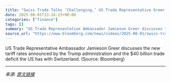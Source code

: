 ```yaml
---
title: "Swiss Trade Talks ‘Challenging,’ US Trade Representative Greer Says"
date: 2025-08-01T13:24:23+08:00
categories: ["finance"]
tags: []
summary: "US Trade Representative Ambassador Jamieson Greer discusses the new tariff rates announced by the Trump administration and the $40 billion trade deficit the US has with Switzerland. (Source: Bloomberg"
source_url: "https://www.bloomberg.com/news/videos/2025-08-01/swiss-trade-talks-challenging-us-trade-rep-greer-video"
---
```


US Trade Representative Ambassador Jamieson Greer discusses the new tariff rates announced by the Trump administration and the $40 billion trade deficit the US has with Switzerland. (Source: Bloomberg)

---

*来源: [原文链接](https://www.bloomberg.com/news/videos/2025-08-01/swiss-trade-talks-challenging-us-trade-rep-greer-video)*
